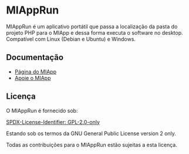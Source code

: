 # MIAppRun

MIAppRun é um aplicativo portátil que passa a localização da pasta do projeto PHP para o MIApp e dessa forma executa o software no desktop. Compatível com Linux (Debian e Ubuntu) e Windows.

## Documentação

- [Página do MIApp](https://mestredainfo.wordpress.com/miapp/)
- [Apoie o MIApp](https://mestredainfo.wordpress.com/assinantes/)

## Licença

O MIAppRun é fornecido sob:

[SPDX-License-Identifier: GPL-2.0-only](https://spdx.org/licenses/GPL-2.0-only.html)

Estando sob os termos da GNU General Public License version 2 only.

Todas as contribuições para o MIAppRun estão sujeitas a esta licença.
